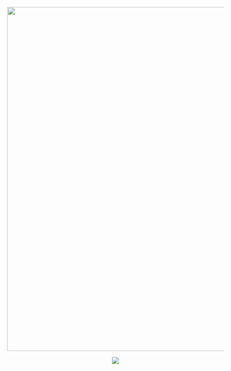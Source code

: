 <p align="center">
  <img src="https://github-readme-stats.vercel.app/api?username=SStandby&show_icons=true&bg_color=C5644B&text_color=854287&title_color=DEFBFF&icon_color=DEFBFF&border_radius=20&border_color=FFBEBE&locale=ja" width="800px">
</p>

<p align="center"><img src="https://komarev.com/ghpvc/?username=SStandby&label=Views&color=B03D20&style=flat"/></p>


